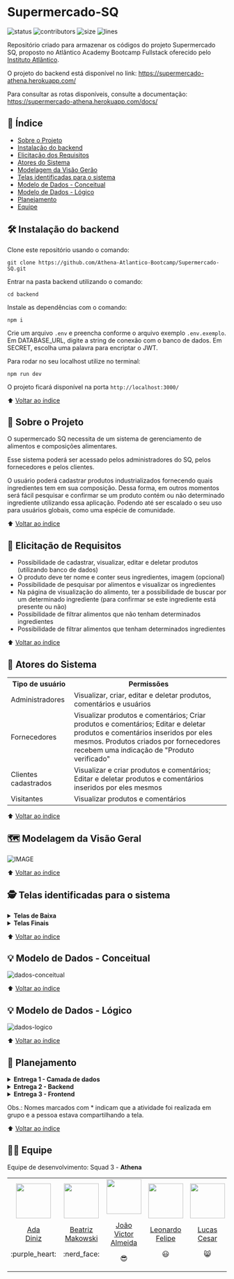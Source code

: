 # Supermercado-SQ
![status](https://img.shields.io/badge/status-under%20development-yellow)
![contributors](https://img.shields.io/github/contributors/Athena-Atlantico-Bootcamp/Supermercado-SQ)
![size](https://img.shields.io/github/repo-size/Athena-Atlantico-Bootcamp/Supermercado-SQ) 
![lines](https://img.shields.io/tokei/lines/github.com/Athena-Atlantico-Bootcamp/Supermercado-SQ)

Repositório criado para armazenar os códigos do projeto Supermercado SQ, proposto no Atlântico Academy Bootcamp Fullstack oferecido pelo [Instituto Atlântico](https://www.linkedin.com/company/instituto-atlantico/).

O projeto do backend está disponível no link: https://supermercado-athena.herokuapp.com/

Para consultar as rotas disponíveis, consulte a documentação: https://supermercado-athena.herokuapp.com/docs/

## :open_book: Índice
* [Sobre o Projeto](#speech_balloon-sobre-o-projeto)
* [Instalação do backend](#hammer_and_wrench-instalação-do-backend)
* [Elicitação dos Requisitos](#memo-elicitação-de-requisitos)
* [Atores do Sistema](#busts_in_silhouette-atores-do-sistema)
* [Modelagem da Visão Gerão](#world_map-modelagem-da-visão-geral)
* [Telas identificadas para o sistema](#detective-telas-identificadas-para-o-sistema)
* [Modelo de Dados - Conceitual](#bulb-modelo-de-dados---conceitual)
* [Modelo de Dados - Lógico](#bulb-modelo-de-dados---lógico)
* [Planejamento](#memo-planejamento)
* [Equipe](https://github.com/Athena-Atlantico-Bootcamp/Supermercado-SQ/edit/main/README.md#man_technologist-equipe)

## :hammer_and_wrench: Instalação do backend

Clone este repositório usando o comando:

```
git clone https://github.com/Athena-Atlantico-Bootcamp/Supermercado-SQ.git
```

Entrar na pasta backend utilizando o comando:

```
cd backend
```

Instale as dependências com o comando:

```
npm i
```

Crie um arquivo ``.env`` e preencha conforme o arquivo exemplo ``.env.exemplo``. Em DATABASE_URL, digite a string de conexão com o banco de dados. Em SECRET, escolha uma palavra para encriptar o JWT.

Para rodar no seu localhost utilize no terminal:

```
npm run dev
```

O projeto ficará disponível na porta ``http://localhost:3000/``

⬆️ [Voltar ao índice](https://github.com/Athena-Atlantico-Bootcamp/Supermercado-SQ#open_book-%C3%ADndice)

## :speech_balloon: Sobre o Projeto

O supermercado SQ necessita de um sistema de gerenciamento de alimentos e composições alimentares.

Esse sistema poderá ser acessado pelos administradores do SQ, pelos fornecedores e pelos clientes.

O usuário poderá cadastrar produtos industrializados fornecendo quais ingredientes tem em sua composição. Dessa forma, em outros momentos será fácil pesquisar e confirmar se um produto contém ou não determinado ingrediente utilizando essa aplicação. Podendo até ser escalado o seu uso para usuários globais, como uma espécie de comunidade.

⬆️ [Voltar ao índice](https://github.com/Athena-Atlantico-Bootcamp/Supermercado-SQ#open_book-%C3%ADndice)

## :memo: Elicitação de Requisitos
* Possibilidade de cadastrar, visualizar, editar e deletar produtos (utilizando banco de dados)
* O produto deve ter nome e conter seus ingredientes, imagem (opcional)
* Possibilidade de pesquisar por alimentos e visualizar os ingredientes
* Na página de visualização do alimento, ter a possibilidade de buscar por um determinado ingrediente (para confirmar se este ingrediente está presente ou não)
* Possibilidade de filtrar alimentos que não tenham determinados ingredientes
* Possibilidade de filtrar alimentos que tenham determinados ingredientes

⬆️ [Voltar ao índice](https://github.com/Athena-Atlantico-Bootcamp/Supermercado-SQ#open_book-%C3%ADndice)

## :busts_in_silhouette: Atores do Sistema
<table>
  <tr>
    <th>Tipo de usuário</th>
    <th>Permissões</th>
  </tr>
  <tr>
    <td>Administradores</td>
    <td>Visualizar, criar, editar e deletar produtos, comentários e usuários</td>
  </tr>
    <tr>
    <td>Fornecedores</td>
    <td>
      Visualizar produtos e comentários; Criar produtos e comentários; Editar e deletar produtos e comentários inseridos por eles mesmos. 
      Produtos criados por fornecedores recebem uma indicação de "Produto verificado"  
    </td>
  </tr>
  <tr>
    <td>Clientes cadastrados</td>
    <td>Visualizar e criar produtos e comentários; Editar e deletar produtos e comentários inseridos por eles mesmos</td>
  </tr>
  <tr>
    <td>Visitantes</td>
    <td>Visualizar produtos e comentários</td>
  </tr>
</table>

⬆️ [Voltar ao índice](https://github.com/Athena-Atlantico-Bootcamp/Supermercado-SQ#open_book-%C3%ADndice)


## :world_map: Modelagem da Visão Geral
![IMAGE](https://user-images.githubusercontent.com/86008015/174413523-2165e80c-f7a4-4d7b-a4ec-bdbf00caf54e.png)

⬆️ [Voltar ao índice](https://github.com/Athena-Atlantico-Bootcamp/Supermercado-SQ#open_book-%C3%ADndice)

## :detective: Telas identificadas para o sistema
<details>
  <summary><b>Telas de Baixa</b></summary>
  
  * Preview:
  ![Capturar3](https://user-images.githubusercontent.com/86008015/174412651-8aa52813-944c-4fc8-ac03-a20f9550f987.PNG)
  
  * Projeto Figma disponível [[neste link.]](https://www.figma.com/proto/ZuS1mbadHOKmXhdriiilsB/Athena?node-id=46%3A10526&scaling=scale-down-width&page-id=41%3A10471&starting-point-node-id=41%3A10472)
  
</details>
<details>
  <summary><b>Telas Finais</b></summary>
  [Em desenvolvimento]
</details>

⬆️ [Voltar ao índice](https://github.com/Athena-Atlantico-Bootcamp/Supermercado-SQ#open_book-%C3%ADndice)

## :bulb: Modelo de Dados - Conceitual 
![dados-conceitual](https://user-images.githubusercontent.com/100374064/170592575-a8211d3a-3fef-47e3-8df2-68595f9cbab5.jpeg)


⬆️ [Voltar ao índice](https://github.com/Athena-Atlantico-Bootcamp/Supermercado-SQ#open_book-%C3%ADndice)

## :bulb: Modelo de Dados - Lógico 
![dados-logico](https://user-images.githubusercontent.com/100374064/170592780-9f3eea03-d9b9-4a49-af98-eb5c9a593acb.jpeg)


⬆️ [Voltar ao índice](https://github.com/Athena-Atlantico-Bootcamp/Supermercado-SQ#open_book-%C3%ADndice)

## :memo: Planejamento

<details>
  <summary><b>Entrega 1 - Camada de dados</b></summary>
  <table>
    <tr>
      <th>Feature</th>
      <th>Stories</th>
      <th>Tasks</th>
      <th>Responsáveis</th>
      <th>Prazo</th>
    </tr>
    <tr>
      <td rowspan="5" align="center"><b>Organizar o Squad</b></td>
      <td rowspan="2">Divisão de tarefas dentro do time</td>
      <td>Falar sobre seus interesses</td>
      <td align="center">Todos</td>
      <td align="center">04/22</td>
    </tr>
    <tr>
      <td>Listar suas skills</td>
      <td align="center">Todos</td>
      <td align="center">04/22</td>
    </tr>
    <tr>
      <td rowspan="3">Planejamento preliminar</td>
      <td>Fazer um brainstorming de ideias sobre o projeto</td>
      <td align="center">Todos</td>
      <td align="center">04/22</td>
    </tr>
    <tr>
      <td>Listar e dividir as tarefas e responsabilidades</td>
      <td align="center">Todos</td>
      <td align="center">04/22</td>
    </tr>
    <tr>
      <td>Decidir dia e horário da reunião semanal</td>
      <td align="center">Todos</td>
      <td align="center">04/22</td>
    </tr>
    <tr>
      <td rowspan="6" align="center"><b>Camada de Dados</b></td>
      <td rowspan="2">Modelagem de dados</td>
      <td>Realizar a modelagem conceitual</td>
      <td align="center">Ada<b>*</b></td>
      <td align="center">19/05/2022</td>
    </tr>
    <tr>
      <td>Realizar a modelagem lógica</td>
      <td align="center">Ada<b>*</b></td>
      <td align="center">19/05/2022</td>
    </tr>
    <tr>
      <td>Modelagem de Caso de Uso</td>
      <td>Realizar a modelagem de caso de uso</td>
      <td align="center">Luiza<b>*</b></td>
      <td align="center">19/05/2022</td>
    </tr>
    <tr>
      <td>Revisão</td>
      <td>Revisar as modelagens com a professora / monitores</td>
      <td align="center">Todos</td>
      <td align="center">18/05/2022</td>
    </tr>
    <tr>
      <td rowspan="2">Banco de dados</td>
      <td>Decidir qual BD vamos utilizar</td>
      <td align="center">Todos</td>
      <td align="center">30/04/2022</td>
    </tr>
    <tr>
      <td>Criar o banco de dados</td>
      <td align="center">Anderson<b>*</b></td>
      <td align="center">19/05/2022</td>
    </tr>
    <tr>
      <td rowspan="2" align="center"><b>Entrega 01</b></td>
      <td rowspan="2">Realizar entrega 01 - Módulo Inicial</td>
      <td>Entregar Camada de dados</td>
      <td align="center">Luiza</td>
      <td align="center">21/05/2022</td>
    </tr>
    <tr>
      <td>Entregar o projeto de implementação / divisão das atividades</td>
      <td align="center">Luiza / Beatriz</td>
      <td align="center">21/05/2022</td>
    </tr>
  </table>
</details>

<details>
  <summary><b>Entrega 2 - Backend</b></summary>
  <table>
    <tr>
      <th>Feature</th>
      <th>Stories</th>
      <th>Tasks</th>
      <th>Responsáveis</th>
      <th>Prazo</th>
    </tr>
    <tr>
      <td rowspan="11" align="center"><b>Backend</b></td>
      <td>Escolher a tecnologia backend</td>
      <td>Discutir e decidir em grupo</td>
      <td align="center">Todos</td>
      <td align="center">22/05/2022</td>
    </tr>
    <tr>
      <td>Models component</td>
      <td>Implementar o models component</td>
      <td align="center">Beatriz*</td>
      <td align="center">05/06/2022</td>
    </tr>
    <tr>
      <td>CRUD Usuários</td>
      <td>Implementar o CRUD de usuários (rotas e controllers)</td>
      <td align="center">Beatriz / Anderson</td>
      <td align="center">05/06/2022</td>
    </tr>
    <tr>
      <td>CRUD Produtos</td>
      <td>Implementar o CRUD de produtos (rotas e controllers)</td>
      <td align="center">Luiza</td>
      <td align="center">07/06/2022</td>
    </tr>
    <tr>
      <td>CRUD Comentários</td>
      <td>Implementar o CRUD de comentários (rotas e controllers)</td>
      <td align="center">Ada / Leonardo / Lucas / João</td>
      <td align="center">12/06/2022</td>
    </tr>
    <tr>
      <td rowspan="2">Conectar backend com o banco de dados e testar conexão</td>
      <td>Implementar a conexão string para base de dados</td>
      <td align="center">Todos</td>
      <td align="center">18/06/2022</td>
    </tr>
    <tr>
      <td>Testar a conexão usando o Insomnia</td>
      <td align="center">Todos</td>
      <td align="center">18/06/2022</td>
    </tr>
    <tr>
      <td>Login e autenticação</td>
      <td>Implementar autenticação com JWT e Bcrypt</td>
      <td align="center">Luiza*</td>
      <td align="center">14/06/2022</td>
    </tr>
    <tr>
      <td>Documentação da API</td>
      <td>Documentação das rotas e schemas através do Swagger</td>
      <td align="center">Beatriz / Luiza</td>
      <td align="center">18/06/2022</td>
    </tr>
    <tr>
      <td>Deploy do Banco de Dados</td>
      <td>Deploy através do Heroku</td>
      <td align="center">Lucas*</td>
      <td align="center">16/06/2022</td>
    </tr>
    <tr>
      <td>Deploy da API</td>
      <td>Deploy através do Heroku</td>
      <td align="center">João*</td>
      <td align="center">18/06/2022</td>
    </tr>
    <tr>
      <td align="center"><b>Entrega 02</b></td>
      <td>Realizar entrega 02 - Módulo Intermediário</td>
      <td>Entregar API testada e funcional (requisições) através de um repositório no GitHub</td>
      <td align="center"></td>
      <td align="center">18/06/2022</td>
    </tr>
  </table>
</details>

<details>
  <summary><b>Entrega 3 - Frontend</b></summary>
</details>

Obs.: Nomes marcados com * indicam que a atividade foi realizada em grupo e a pessoa estava compartilhando a tela.

⬆️ [Voltar ao índice](https://github.com/Athena-Atlantico-Bootcamp/Supermercado-SQ#open_book-%C3%ADndice)

## :man_technologist: Equipe
Equipe de desenvolvimento: Squad 3 - **Athena**

<table align="center">
  <tr align="center">
    <td>
      <a href="https://github.com/adaDiniz">
        <img src="https://avatars.githubusercontent.com/u/100374064?v=4" width=80 />
        <p>Ada<br/d>Diniz</p>
      </a>
      <p>:purple_heart:</p>
    </td>
    <td>
      <a href="https://github.com/beatrizmakowski">
        <img src="https://avatars.githubusercontent.com/u/86008015?v=4" width=80 />
        <p>Beatriz<br/>Makowski</p>
      </a>
      <p>:nerd_face:</p>
    </td>
    <td>
      <a href="https://github.com/joaovictorgit">
        <img src="https://avatars.githubusercontent.com/u/61315569?v=4" width=80 />
        <p>João Victor<br/>Almeida</p>
      </a>
      <p>😎</p>
    </td>
    <td>
        <a href="https://github.com/leonardo-felipe">
          <img src="https://avatars.githubusercontent.com/u/60754433?v=4" width=80 />
          <p>Leonardo<br/>Felipe</p>
        </a>
        <p>😃</p>
     </td>
     <td>
        <a href="https://github.com/lucasoliv21">
          <img src="https://avatars.githubusercontent.com/u/73923109?v=4" width=80 />
          <p>Lucas<br/>Cesar</p>
        </a>
        <p>😸</p>
      </td>
       <td>
        <a href="https://github.com/LuizaGA">
          <img src="https://avatars.githubusercontent.com/u/89354119?v=4" width=80 />
          <p>Luiza<br/>GA</p>
        </a>
        <p>:star2:</p>
      </td>
     <td>
      <a href="https://github.com/PauloAndersonN">
        <img src="https://avatars.githubusercontent.com/u/6969530?v=4" width=80 />
        <p>Anderson<br/>#</p>
      </a>
      <p>🌌</p>
    </td>
  </tr> 
   
</table>
